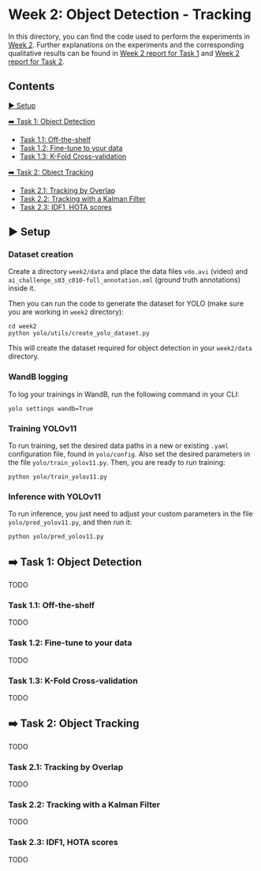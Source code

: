 # Week 2: Object Detection - Tracking

In this directory, you can find the code used to perform the experiments in [Week 2](https://docs.google.com/presentation/d/1fEmYj3vuOOZ3HEOrYQzoxAS7faIJEvtebDRjRWDJ1Js). Further explanations on the experiments and the corresponding qualitative results can be found in [Week 2 report for Task 1](https://docs.google.com/presentation/d/17lopXVN5yTLmV9D4WNLUpHEstNSaVr50plXjcMj9LnA) and [Week 2 report for Task 2](https://docs.google.com/presentation/d/1xT7DNoxir8k8vc8JpcO5qdK7gY8q_jo5cAr7O9679fg).

## Contents

[▶️ Setup](#▶️-setup)  

[➡️ Task 1: Object Detection](#➡️-task-1-object-detection)  
- [Task 1.1: Off-the-shelf](#task-11-off-the-shelf)  
- [Task 1.2: Fine-tune to your data](#task-12-fine-tune-to-your-data)  
- [Task 1.3: K-Fold Cross-validation](#task-13-k-fold-cross-validation)  

[➡️ Task 2: Object Tracking](#➡️-task-2-object-tracking)  
- [Task 2.1: Tracking by Overlap](#task-21-tracking-by-overlap)  
- [Task 2.2: Tracking with a Kalman Filter](#task-22-tracking-with-a-kalman-filter)  
- [Task 2.3: IDF1, HOTA scores](#task-23-idf1-hota-scores)  

## ▶️ Setup

### Dataset creation
Create a directory `week2/data` and place the data files `vdo.avi` (video) and `ai_challenge_s03_c010-full_annotation.xml` (ground truth annotations) inside it.

Then you can run the code to generate the dataset for YOLO (make sure you are working in `week2` directory):

```
cd week2
python yolo/utils/create_yolo_dataset.py
```

This will create the dataset required for object detection in your `week2/data` directory.

### WandB logging
To log your trainings in WandB, run the following command in your CLI:

```
yolo settings wandb=True
```

### Training YOLOv11
To run training, set the desired data paths in a new or existing `.yaml` configuration file, found in `yolo/config`. Also set the desired parameters in the file `yolo/train_yolov11.py`. Then, you are ready to run training:

```
python yolo/train_yolov11.py
```

### Inference with YOLOv11
To run inference, you just need to adjust your custom parameters in the file `yolo/pred_yolov11.py`, and then run it:

```
python yolo/pred_yolov11.py
```

## ➡️ Task 1: Object Detection
TODO

### Task 1.1: Off-the-shelf
TODO

### Task 1.2: Fine-tune to your data
TODO

### Task 1.3: K-Fold Cross-validation
TODO

## ➡️ Task 2: Object Tracking
TODO

### Task 2.1: Tracking by Overlap
TODO

### Task 2.2: Tracking with a Kalman Filter
TODO

### Task 2.3: IDF1, HOTA scores
TODO
